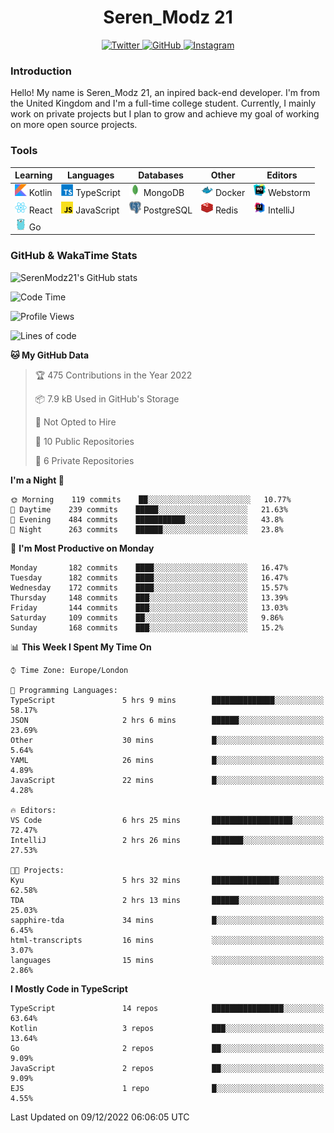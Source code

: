 <div align="center">
  <h1>Seren_Modz 21</h1>
  <a href="https://twitter.com/SerenModz21">
    <img alt="Twitter" src="https://img.shields.io/badge/twitter%20-%231DA1F2.svg?&style=for-the-badge&logo=Twitter&logoColor=white">
  </a>
  <a href="https://github.com/SerenModz21">
    <img alt="GitHub" src="https://img.shields.io/badge/github%20-%23121011.svg?&style=for-the-badge&logo=github&logoColor=white">
  </a>
  <a href="https://www.instagram.com/serenmodz21">
    <img alt="Instagram" src="https://img.shields.io/badge/instagram%20-%23E4405F.svg?&style=for-the-badge&logo=Instagram&logoColor=white">
  </a>
</div>

### Introduction

Hello! My name is Seren_Modz 21, an inpired back-end developer. I'm from the United Kingdom and I'm a full-time college student. Currently, I mainly work on private projects but I plan to grow and achieve my goal of working on more open source projects. 

### Tools

 **Learning**                                        | **Languages**                                               | **Databases**                                               | **Other**                                           | **Editors**                                                  
-----------------------------------------------------|-------------------------------------------------------------|-------------------------------------------------------------|-----------------------------------------------------|--------------------------------------------------------------
 <img width="19px" src="./assets/kotlin.svg"> Kotlin | <img width="19px" src="./assets/typescript.svg"> TypeScript | <img width="19px" src="./assets/mongodb.svg"> MongoDB       | <img width="19px" src="./assets/docker.svg"> Docker | <img width="19px" src="./assets/webstorm.svg"> Webstorm      
 <img width="19px" src="./assets/react.svg"> React   | <img width="19px" src="./assets/javascript.svg"> JavaScript | <img width="19px" src="./assets/postgresql.svg"> PostgreSQL | <img width="19px" src="./assets/redis.svg"> Redis   | <img width="19px" src="./assets/intellij-idea.svg"> IntelliJ
 <img width="19px" src="./assets/go.svg"> Go         |                                                             |                                                             |                                                     |                                                                                                               

### GitHub & WakaTime Stats

![SerenModz21's GitHub stats](https://github-readme-stats.vercel.app/api?username=SerenModz21&show_icons=true&theme=dark)

<!--START_SECTION:waka-->
![Code Time](http://img.shields.io/badge/Code%20Time-1%2C606%20hrs%201%20min-blue)

![Profile Views](http://img.shields.io/badge/Profile%20Views-10-blue)

![Lines of code](https://img.shields.io/badge/From%20Hello%20World%20I%27ve%20Written-11%20Thousand%20lines%20of%20code-blue)

**🐱 My GitHub Data** 

> 🏆 475 Contributions in the Year 2022
 > 
> 📦 7.9 kB Used in GitHub's Storage 
 > 
> 🚫 Not Opted to Hire
 > 
> 📜 10 Public Repositories 
 > 
> 🔑 6 Private Repositories  
 > 
**I'm a Night 🦉** 

```text
🌞 Morning    119 commits    ██░░░░░░░░░░░░░░░░░░░░░░░   10.77% 
🌆 Daytime    239 commits    █████░░░░░░░░░░░░░░░░░░░░   21.63% 
🌃 Evening    484 commits    ███████████░░░░░░░░░░░░░░   43.8% 
🌙 Night      263 commits    ██████░░░░░░░░░░░░░░░░░░░   23.8%

```
📅 **I'm Most Productive on Monday** 

```text
Monday       182 commits    ████░░░░░░░░░░░░░░░░░░░░░   16.47% 
Tuesday      182 commits    ████░░░░░░░░░░░░░░░░░░░░░   16.47% 
Wednesday    172 commits    ████░░░░░░░░░░░░░░░░░░░░░   15.57% 
Thursday     148 commits    ███░░░░░░░░░░░░░░░░░░░░░░   13.39% 
Friday       144 commits    ███░░░░░░░░░░░░░░░░░░░░░░   13.03% 
Saturday     109 commits    ██░░░░░░░░░░░░░░░░░░░░░░░   9.86% 
Sunday       168 commits    ███░░░░░░░░░░░░░░░░░░░░░░   15.2%

```


📊 **This Week I Spent My Time On** 

```text
⌚︎ Time Zone: Europe/London

💬 Programming Languages: 
TypeScript               5 hrs 9 mins        ██████████████░░░░░░░░░░░   58.17% 
JSON                     2 hrs 6 mins        ██████░░░░░░░░░░░░░░░░░░░   23.69% 
Other                    30 mins             █░░░░░░░░░░░░░░░░░░░░░░░░   5.64% 
YAML                     26 mins             █░░░░░░░░░░░░░░░░░░░░░░░░   4.89% 
JavaScript               22 mins             █░░░░░░░░░░░░░░░░░░░░░░░░   4.28%

🔥 Editors: 
VS Code                  6 hrs 25 mins       ██████████████████░░░░░░░   72.47% 
IntelliJ                 2 hrs 26 mins       ███████░░░░░░░░░░░░░░░░░░   27.53%

🐱‍💻 Projects: 
Kyu                      5 hrs 32 mins       ███████████████░░░░░░░░░░   62.58% 
TDA                      2 hrs 13 mins       ██████░░░░░░░░░░░░░░░░░░░   25.03% 
sapphire-tda             34 mins             █░░░░░░░░░░░░░░░░░░░░░░░░   6.45% 
html-transcripts         16 mins             ░░░░░░░░░░░░░░░░░░░░░░░░░   3.07% 
languages                15 mins             ░░░░░░░░░░░░░░░░░░░░░░░░░   2.86%

```

**I Mostly Code in TypeScript** 

```text
TypeScript               14 repos            ████████████████░░░░░░░░░   63.64% 
Kotlin                   3 repos             ███░░░░░░░░░░░░░░░░░░░░░░   13.64% 
Go                       2 repos             ██░░░░░░░░░░░░░░░░░░░░░░░   9.09% 
JavaScript               2 repos             ██░░░░░░░░░░░░░░░░░░░░░░░   9.09% 
EJS                      1 repo              █░░░░░░░░░░░░░░░░░░░░░░░░   4.55%

```



 Last Updated on 09/12/2022 06:06:05 UTC
<!--END_SECTION:waka-->
